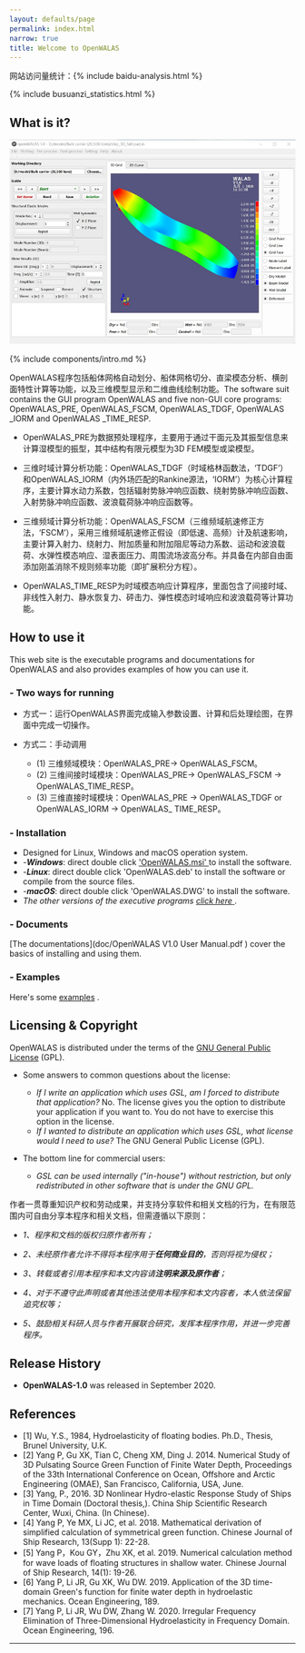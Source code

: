 ```yaml
---
layout: defaults/page
permalink: index.html
narrow: true
title: Welcome to OpenWALAS
---
```


网站访问量统计：{% include baidu-analysis.html %}

{% include busuanzi_statistics.html %}

## What is it?

![main-UI](picture\main-UI.png)

{% include components/intro.md %}

OpenWALAS程序包括船体网格自动划分、船体网格切分、直梁模态分析、横剖面特性计算等功能，以及三维模型显示和二维曲线绘制功能。The software suit contains the GUI program OpenWALAS and five non-GUI core programs: OpenWALAS_PRE, OpenWALAS_FSCM, OpenWALAS_TDGF, OpenWALAS _IORM and OpenWALAS _TIME_RESP.

- OpenWALAS_PRE为数据预处理程序，主要用于通过干面元及其振型信息来计算湿模型的振型，其中结构有限元模型为3D FEM模型或梁模型。

- 三维时域计算分析功能：OpenWALAS_TDGF（时域格林函数法，‘TDGF’）和OpenWALAS_IORM（内外场匹配的Rankine源法，‘IORM’）为核心计算程序，主要计算水动力系数，包括辐射势脉冲响应函数、绕射势脉冲响应函数、入射势脉冲响应函数、波浪载荷脉冲响应函数等。

-  三维频域计算分析功能：OpenWALAS_FSCM（三维频域航速修正方法，‘FSCM’），采用三维频域航速修正假设（即低速、高频）计及航速影响，主要计算入射力、绕射力、附加质量和附加阻尼等动力系数、运动和波浪载荷、水弹性模态响应、湿表面压力、周围流场波高分布。并具备在内部自由面添加刚盖消除不规则频率功能（即扩展积分方程）。

- OpenWALAS_TIME_RESP为时域模态响应计算程序，里面包含了间接时域、非线性入射力、静水恢复力、砰击力、弹性模态时域响应和波浪载荷等计算功能。

## How to use it

This web site is the executable programs and documentations for OpenWALAS and also provides examples of how you can use it.

### - Two ways for running

- 方式一：运行OpenWALAS界面完成输入参数设置、计算和后处理绘图，在界面中完成一切操作。

- 方式二：手动调用

  - (1)  三维频域模块：OpenWALAS_PRE-> OpenWALAS_FSCM。
  - (2)  三维间接时域模块：OpenWALAS_PRE-> OpenWALAS_FSCM -> OpenWALAS_TIME_RESP。
  - (3)  三维直接时域模块：OpenWALAS_PRE -> OpenWALAS_TDGF or OpenWALAS_IORM -> OpenWALAS_ TIME_RESP。

### - Installation

- Designed for Linux, Windows and macOS operation system.
- -***Windows***: direct double click ['OpenWALAS.msi' ](bin/OpenWALAS2020_1.0_X64_64BITS.msi) to install the software.
- -***Linux***: direct double click 'OpenWALAS.deb' to install the software or compile from the source files.
- -***macOS***: direct double click 'OpenWALAS.DWG' to install the software.
- *The other versions of the executive programs* [*click here* ](https://github.com/OpenWALAS/OpenWALAS.github.io/tree/master/bin).

### - Documents

[The documentations](doc/OpenWALAS V1.0 User Manual.pdf ) cover the basics of installing and using them.

### - Examples

Here's some [examples](https://github.com/OpenWALAS/OpenWALAS.github.io/tree/master/example) .

## Licensing & Copyright

OpenWALAS is distributed under the terms of the [GNU General Public License](http://www.gnu.org/licenses/gpl.html) (GPL).

- Some answers to common questions about the license:

  -  *If I write an application which uses GSL, am I forced to distribute that application?*
     No. The license gives you the option to distribute your application if you want to. You do not have to exercise this option in the license.
  -  *If I wanted to distribute an application which uses GSL, what license would I need to use?*
     The GNU General Public License (GPL).

- The bottom line for commercial users:

  -  *GSL can be used internally ("in-house") without restriction, but only redistributed in other software that is under the GNU GPL.*

作者一贯尊重知识产权和劳动成果，并支持分享软件和相关文档的行为，在有限范围内可自由分享本程序和相关文档，但需遵循以下原则：

- *1、程序和文档的版权归原作者所有；*

- *2、未经原作者允许不得将本程序用于**任何商业目的**，否则将视为侵权；*

- *3、转载或者引用本程序和本文内容请**注明来源及原作者**；*
- *4、对于不遵守此声明或者其他违法使用本程序和本文内容者，本人依法保留追究权等；*

- *5、鼓励相关科研人员与作者开展联合研究，发挥本程序作用，并进一步完善程序。*

## Release History

- **OpenWALAS-1.0** was released in September 2020.

## References


- [1] Wu, Y.S., 1984, Hydroelasticity of floating bodies. Ph.D., Thesis, Brunel University, U.K. 
- [2] Yang P, Gu XK, Tian C, Cheng XM, Ding J. 2014. Numerical Study of 3D Pulsating Source Green Function of Finite Water Depth, Proceedings of the 33th International Conference on Ocean, Offshore and Arctic Engineering (OMAE), San Francisco, California, USA, June.
- [3] Yang, P., 2016. 3D Nonlinear Hydro-elastic Response Study of Ships in Time Domain (Doctoral thesis,). China Ship Scientific Research Center, Wuxi, China. (In Chinese).
- [4] Yang P, Ye MX, Li JC, et al. 2018. Mathematical derivation of simplified calculation of symmetrical green function. Chinese Journal of Ship Research, 13(Supp 1): 22-28.
- [5] Yang P，Kou GY，Zhu XK, et al. 2019. Numerical calculation method for wave loads of floating structures in shallow water. Chinese Journal of Ship Research, 14(1): 19-26.
- [6] Yang P, Li JR, Gu XK, Wu DW. 2019. Application of the 3D time-domain Green's function for finite water depth in hydroelastic mechanics. Ocean Engineering, 189. 
- [7] Yang P, Li JR, Wu DW, Zhang W. 2020. Irregular Frequency Elimination of Three-Dimensional Hydroelasticity in Frequency Domain. Ocean Engineering, 196.

<hr />

